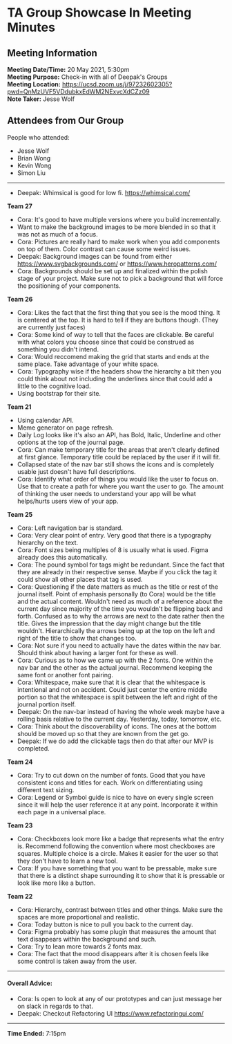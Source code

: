 # TA Group Showcase In Meeting Minutes
## Meeting Information
**Meeting Date/Time:** 20 May 2021, 5:30pm  
**Meeting Purpose:** Check-in with all of Deepak's Groups  
**Meeting Location:** https://ucsd.zoom.us/j/97232602305?pwd=QnMzUVF5VDdubkxEdWM2NExvcXdCZz09  
**Note Taker:** Jesse Wolf  

## Attendees from Our Group
People who attended:
- Jesse Wolf
- Brian Wong
- Kevin Wong
- Simon Liu

---

- Deepak: Whimsical is good for low fi. https://whimsical.com/ 

**Team 27**
- Cora: It's good to have multiple versions where you build incrementally. 
- Want to make the background images to be more blended in so that it was not as much of a focus. 
- Cora: Pictures are really hard to make work when you add components on top of them. Color contrast can cause some weird issues. 
- Deepak: Background images can be found from either https://www.svgbackgrounds.com/ or https://www.heropatterns.com/ 
- Cora: Backgrounds should be set up and finalized within the polish stage of your project. Make sure not to pick a background that will force the positioning of your components. 

**Team 26**
- Cora: Likes the fact that the first thing that you see is the mood thing. It is centered at the top. It is hard to tell if they are buttons though. (They are currently just faces) 
- Cora: Some kind of way to tell that the faces are clickable. Be careful with what colors you choose since that could be construed as something you didn't intend.
- Cora: Would reccomend making the grid that starts and ends at the same place. Take advantage of your white space.
- Cora: Typography wise if the headers show the hierarchy a bit then you could think about not including the underlines since that could add a little to the cognitive load. 
- Using bootstrap for their site. 

**Team 21** 
- Using calendar API.
- Meme generator on page refresh.
- Daily Log looks like it's also an API, has Bold, Italic, Underline and other options at the top of the journal page.
- Cora: Can make temporary title for the areas that aren't clearly defined at first glance. Temporary title could be replaced by the user if it will fit. 
- Collapsed state of the nav bar still shows the icons and is completely usable just doesn't have full descriptions. 
- Cora: Identify what order of things you would like the user to focus on. Use that to create a path for where you want the user to go. The amount of thinking the user needs to understand your app will be what helps/hurts users view of your app. 

**Team 25**
- Cora: Left navigation bar is standard.
- Cora: Very clear point of entry. Very good that there is a typography hierarchy on the text. 
- Cora: Font sizes being multiples of 8 is usually what is used. Figma already does this automatically.
- Cora: The pound symbol for tags might be redundant. Since the fact that they are already in their respective sense. Maybe if you click the tag it could show all other places that tag is used. 
- Cora: Questioning if the date matters as much as the title or rest of the journal itself. Point of emphasis personally (to Cora) would be the title and the actual content. Wouldn't need as much of a reference about the current day since majority of the time you wouldn't be flipping back and forth. Confused as to why the arrows are next to the date rather then the title. Gives the impression that the day might change but the title wouldn't. Hierarchically the arrows being up at the top on the left and right of the title to show that changes too.
- Cora: Not sure if you need to actually have the dates within the nav bar. Should think about having a larger font for these as well. 
- Cora: Curious as to how we came up with the 2 fonts. One within the nav bar and the other as the actual journal. Recommend keeping the same font or another font pairing. 
- Cora: Whitespace, make sure that it is clear that the whitespace is intentional and not on accident. Could just center the entire middle portion so that the whitespace is split between the left and right of the journal portion itself.
- Deepak: On the nav-bar instead of having the whole week maybe have a rolling basis relative to the current day. Yesterday, today, tomorrow, etc. 
- Cora: Think about the discoverability of icons. The ones at the bottom should be moved up so that they are known from the get go. 
- Deepak: If we do add the clickable tags then do that after our MVP is completed. 

**Team 24**
- Cora: Try to cut down on the number of fonts. Good that you have consistent icons and titles for each. Work on differentiating using different text sizing. 
- Cora: Legend or Symbol guide is nice to have on every single screen since it will help the user reference it at any point. Incorporate it within each page in a universal place. 

**Team 23**
- Cora: Checkboxes look more like a badge that represents what the entry is. Recommend following the convention where most checkboxes are squares. Multiple choice is a circle. Makes it easier for the user so that they don't have to learn a new tool. 
- Cora: If you have something that you want to be pressable, make sure that there is a distinct shape surrounding it to show that it is pressable or look like more like a button. 

**Team 22**
- Cora: Hierarchy, contrast between titles and other things. Make sure the spaces are more proportional and realistic.
- Cora: Today button is nice to pull you back to the current day.
- Cora: Figma probably has some plugin that measures the amount that text disappears within the background and such.
- Cora: Try to lean more towards 2 fonts max. 
- Cora: The fact that the mood disappears after it is chosen feels like some control is taken away from the user. 

---

#### Overall Advice:
- Cora: Is open to look at any of our prototypes and can just message her on slack in regards to that.
- Deepak: Checkout Refactoring UI https://www.refactoringui.com/

--- 

**Time Ended:** 7:15pm